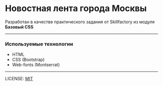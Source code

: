 # Новостная лента города Москвы

Разработан в качестве практического задания от Skillfactory из модуля **Базовый CSS**

---

### Используемые технологии

* HTML
* CSS (Bootstrap)
* Web-fonts (Montserrat)

---

LICENSE: [MIT](./license.md)